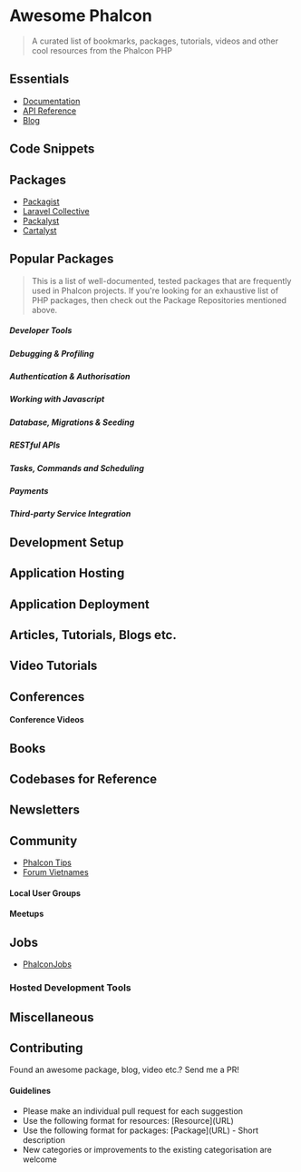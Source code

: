 Awesome Phalcon
===============

> A curated list of bookmarks, packages, tutorials, videos and other cool resources from the Phalcon PHP


## Essentials
* [Documentation](http://docs.phalconphp.com/en/latest/index.html)
* [API Reference](http://api.phalconphp.com/)
* [Blog](http://blog.phalconphp.com)

## Code Snippets


## Packages
* [Packagist](https://packagist.org/)
* [Laravel Collective](http://laravelcollective.com/)
* [Packalyst](http://packalyst.com/)
* [Cartalyst](https://cartalyst.com/)

## Popular Packages
> This is a list of well-documented, tested packages that are frequently used in Phalcon projects. If you're looking for an exhaustive list of PHP packages, then check out the Package Repositories mentioned above.

##### Developer Tools

##### Debugging & Profiling


##### Authentication & Authorisation


##### Working with Javascript


##### Database, Migrations & Seeding


##### RESTful APIs


##### Tasks, Commands and Scheduling


##### Payments



##### Third-party Service Integration


## Development Setup


## Application Hosting


## Application Deployment


## Articles, Tutorials, Blogs etc.


## Video Tutorials


## Conferences

#### Conference Videos


## Books


## Codebases for Reference


## Newsletters


## Community
* [Phalcon Tips](http://phalcontip.com/)
* [Forum Vietnames](http://forum.zphalcon.com)

#### Local User Groups


#### Meetups


## Jobs
* [PhalconJobs](https://phalconjobs.com/)


### Hosted Development Tools


## Miscellaneous


## Contributing
Found an awesome package, blog, video etc.? Send me a PR!

#### Guidelines
* Please make an individual pull request for each suggestion
* Use the following format for resources: \[Resource\]\(URL\)
* Use the following format for packages: \[Package\]\(URL\) - Short description
* New categories or improvements to the existing categorisation are welcome
